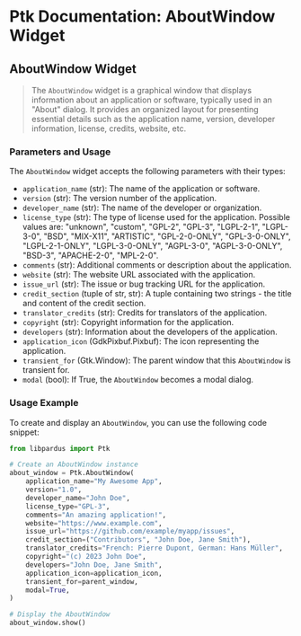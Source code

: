 # Ptk Documentation: AboutWindow Widget


## AboutWindow Widget

> The `AboutWindow` widget is a graphical window that displays information about an application or software, typically used in an "About" dialog. It provides an organized layout for presenting essential details such as the application name, version, developer information, license, credits, website, etc.

### Parameters and Usage

The `AboutWindow` widget accepts the following parameters with their types:

- `application_name` (str): The name of the application or software.
- `version` (str): The version number of the application.
- `developer_name` (str): The name of the developer or organization.
- `license_type` (str): The type of license used for the application. Possible values are: "unknown", "custom", "GPL-2", "GPL-3", "LGPL-2-1", "LGPL-3-0", "BSD", "MIX-X11", "ARTISTIC", "GPL-2-0-ONLY", "GPL-3-0-ONLY", "LGPL-2-1-ONLY", "LGPL-3-0-ONLY", "AGPL-3-0", "AGPL-3-0-ONLY", "BSD-3", "APACHE-2-0", "MPL-2-0".
- `comments` (str): Additional comments or description about the application.
- `website` (str): The website URL associated with the application.
- `issue_url` (str): The issue or bug tracking URL for the application.
- `credit_section` (tuple of str, str): A tuple containing two strings - the title and content of the credit section.
- `translator_credits` (str): Credits for translators of the application.
- `copyright` (str): Copyright information for the application.
- `developers` (str): Information about the developers of the application.
- `application_icon` (GdkPixbuf.Pixbuf): The icon representing the application.
- `transient_for` (Gtk.Window): The parent window that this `AboutWindow` is transient for.
- `modal` (bool): If True, the `AboutWindow` becomes a modal dialog.

### Usage Example

To create and display an `AboutWindow`, you can use the following code snippet:

```python
from libpardus import Ptk

# Create an AboutWindow instance
about_window = Ptk.AboutWindow(
    application_name="My Awesome App",
    version="1.0",
    developer_name="John Doe",
    license_type="GPL-3",
    comments="An amazing application!",
    website="https://www.example.com",
    issue_url="https://github.com/example/myapp/issues",
    credit_section=("Contributors", "John Doe, Jane Smith"),
    translator_credits="French: Pierre Dupont, German: Hans Müller",
    copyright="(c) 2023 John Doe",
    developers="John Doe, Jane Smith",
    application_icon=application_icon,
    transient_for=parent_window,
    modal=True,
)

# Display the AboutWindow
about_window.show()
